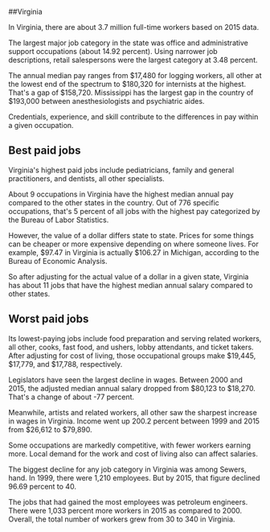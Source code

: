 

##Virginia

In Virginia, there are about 3.7 million full-time workers based on 2015 data.

The largest major job category in the state was <span class='occ_title_em'>office and administrative support occupations</span> (about 14.92 percent). Using narrower job descriptions, <span class='occ_title_em'>retail salespersons</span> were the largest category at 3.48 percent.
               
The annual median pay ranges from $17,480 for <span class='occ_title_em'>logging workers, all other</span> at the lowest end of the spectrum to  $180,320 for <span class='occ_title_em'>internists</span> at the highest. That's a gap of $158,720. Mississippi has the largest gap in the country of $193,000 between <span class='occ_title_em'>anesthesiologists and psychiatric aides</span>.
          
Credentials, experience, and skill contribute to the differences in pay within a given occupation.

## Best paid jobs
Virginia's highest paid jobs include <span class='occ_title_em'>pediatricians, family and general practitioners</span>, and <span class='occ_title_em'>dentists, all other specialists</span>.
               
About 9 occupations in Virginia have the highest median annual pay compared to the other states in the country. Out of 776 specific occupations, that's 5 percent of all jobs with the highest pay categorized by the Bureau of Labor Statistics.
               
However, the value of a dollar differs state to state. Prices for some things can be cheaper or more expensive depending on where someone lives. For example, $97.47 in Virginia is actually $106.27 in Michigan, according to the Bureau of Economic Analysis.
               
So after adjusting for the actual value of a dollar in a given state, Virginia has about 11 jobs that have the highest median annual salary compared to other states.
               
## Worst paid jobs

Its lowest-paying jobs include <span class='occ_title_em'>food preparation and serving related workers, all other</span>, <span class='occ_title_em'>cooks, fast food</span>, and <span class='occ_title_em'>ushers, lobby attendants, and ticket takers</span>. After adjusting for cost of living, those occupational groups make $19,445,  $17,779, and  $17,788, respectively.
               
<span class='occ_title_em'>Legislators</span> have seen the largest decline in wages. Between 2000 and 2015, the adjusted median annual salary dropped from $80,123 to $18,270. That's a change of about -77 percent.
               
Meanwhile, <span class='occ_title_em'>artists and related workers, all other</span> saw the sharpest increase in wages in Virginia. Income went up 200.2 percent between 1999 and 2015 from $26,612 to $79,890.

Some occupations are markedly competitive, with fewer workers earning more. Local demand for the work and cost of living also can affect salaries.

            
The biggest decline for any job category in Virginia was among <span class='occ_title_em'>Sewers, hand</span>. In 1999, there were 1,210 employees. But by 2015, that figure declined 96.69 percent to 40. 
               
The jobs that had gained the most employees was petroleum engineers. There were 1,033 percent more workers in 2015 as compared to 2000. Overall, the total number of workers grew from 30 to 340 in Virginia.
